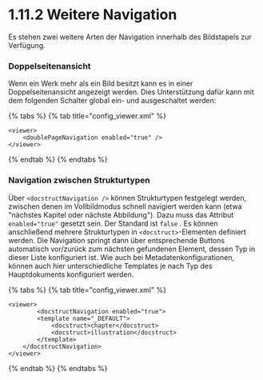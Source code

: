 # 1.11.2 Weitere Navigation

Es stehen zwei weitere Arten der Navigation innerhalb des Bildstapels zur Verfügung.

### Doppelseitenansicht

Wenn ein Werk mehr als ein Bild besitzt kann es in einer Doppelseitenansicht angezeigt werden. Dies Unterstützung dafür kann mit dem folgenden Schalter global ein- und ausgeschaltet werden:

{% tabs %}
{% tab title="config_viewer.xml" %}
```markup
<viewer>
    <doublePageNavigation enabled="true" />
</viewer>
```
{% endtab %}
{% endtabs %}

### Navigation zwischen Strukturtypen

Über `<docstructNavigation />` können Strukturtypen festgelegt werden, zwischen denen im Vollbildmodus schnell navigiert werden kann (etwa "nächstes Kapitel oder nächste Abbildung"). Dazu muss das Attribut `enabled="true"` gesetzt sein. Der Standard ist `false` . Es können anschließend mehrere Strukturtypen in `<docstruct>`-Elementen definiert werden. Die Navigation springt dann über entsprechende Buttons automatisch vor/zurück zum nächsten gefundenen Element, dessen Typ in dieser Liste konfiguriert ist. Wie auch bei Metadatenkonfigurationen, können auch hier unterschiedliche Templates je nach Typ des Hauptdokuments konfiguriert werden.

{% tabs %}
{% tab title="config_viewer.xml" %}
```markup
<viewer>
        <docstructNavigation enabled="true">
        <template name="_DEFAULT">
            <docstruct>chapter</docstruct>
            <docstruct>illustration</docstruct>
        </template>
    </docstructNavigation>
</viewer>
```
{% endtab %}
{% endtabs %}
